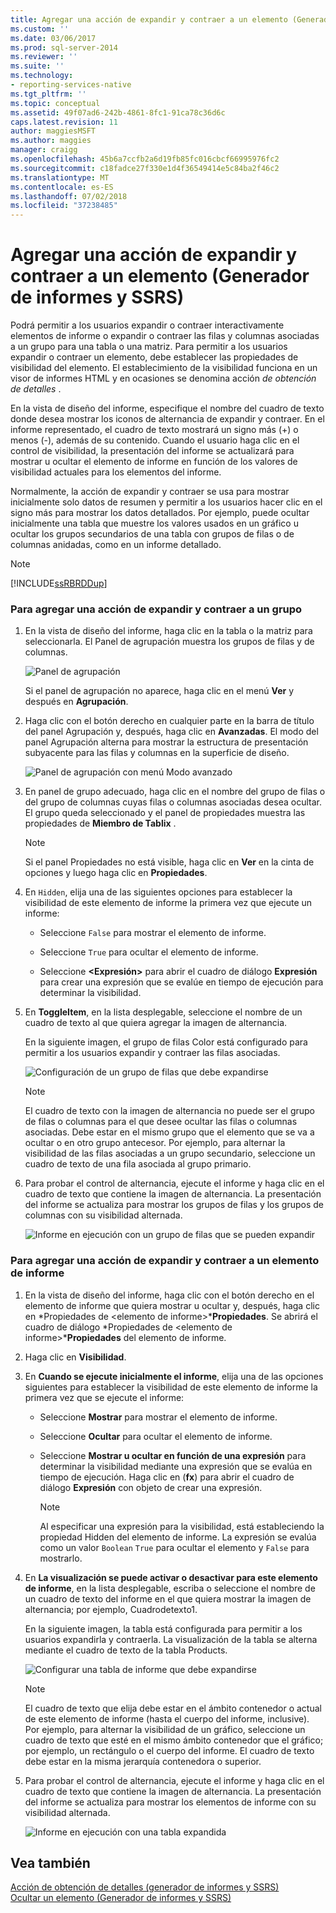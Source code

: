 ```yaml
---
title: Agregar una acción de expandir y contraer a un elemento (Generador de informes y SSRS) | Microsoft Docs
ms.custom: ''
ms.date: 03/06/2017
ms.prod: sql-server-2014
ms.reviewer: ''
ms.suite: ''
ms.technology:
- reporting-services-native
ms.tgt_pltfrm: ''
ms.topic: conceptual
ms.assetid: 49f07ad6-242b-4861-8fc1-91ca78c36d6c
caps.latest.revision: 11
author: maggiesMSFT
ms.author: maggies
manager: craigg
ms.openlocfilehash: 45b6a7ccfb2a6d19fb85fc016cbcf66995976fc2
ms.sourcegitcommit: c18fadce27f330e1d4f36549414e5c84ba2f46c2
ms.translationtype: MT
ms.contentlocale: es-ES
ms.lasthandoff: 07/02/2018
ms.locfileid: "37238485"
---
```

# <a name="add-an-expand-or-collapse-action-to-an-item-report-builder-and-ssrs"></a>Agregar una acción de expandir y contraer a un elemento (Generador de informes y SSRS)
  Podrá permitir a los usuarios expandir o contraer interactivamente elementos de informe o expandir o contraer las filas y columnas asociadas a un grupo para una tabla o una matriz. Para permitir a los usuarios expandir o contraer un elemento, debe establecer las propiedades de visibilidad del elemento. El establecimiento de la visibilidad funciona en un visor de informes HTML y en ocasiones se denomina acción *de obtención de detalles* .  
  
 En la vista de diseño del informe, especifique el nombre del cuadro de texto donde desea mostrar los iconos de alternancia de expandir y contraer. En el informe representado, el cuadro de texto mostrará un signo más (+) o menos (-), además de su contenido. Cuando el usuario haga clic en el control de visibilidad, la presentación del informe se actualizará para mostrar u ocultar el elemento de informe en función de los valores de visibilidad actuales para los elementos del informe.  
  
 Normalmente, la acción de expandir y contraer se usa para mostrar inicialmente solo datos de resumen y permitir a los usuarios hacer clic en el signo más para mostrar los datos detallados. Por ejemplo, puede ocultar inicialmente una tabla que muestre los valores usados en un gráfico u ocultar los grupos secundarios de una tabla con grupos de filas o de columnas anidadas, como en un informe detallado.  
  
> [!NOTE]  
>  [!INCLUDE[ssRBRDDup](../../includes/ssrbrddup-md.md)]  
  
### <a name="to-add-expand-and-collapse-action-to-a-group"></a>Para agregar una acción de expandir y contraer a un grupo  
  
1.  En la vista de diseño del informe, haga clic en la tabla o la matriz para seleccionarla. El Panel de agrupación muestra los grupos de filas y de columnas.  
  
     ![Panel de agrupación](../media/groupingpane.png "Panel de agrupación")  
  
     Si el panel de agrupación no aparece, haga clic en el menú **Ver** y después en **Agrupación**.  
  
2.  Haga clic con el botón derecho en cualquier parte en la barra de título del panel Agrupación y, después, haga clic en **Avanzadas**. El modo del panel Agrupación alterna para mostrar la estructura de presentación subyacente para las filas y columnas en la superficie de diseño.  
  
     ![Panel de agrupación con menú Modo avanzado](../media/groupingpane-advancedmode.png "Panel de agrupación con menú Modo avanzado")  
  
3.  En panel de grupo adecuado, haga clic en el nombre del grupo de filas o del grupo de columnas cuyas filas o columnas asociadas desea ocultar. El grupo queda seleccionado y el panel de propiedades muestra las propiedades de **Miembro de Tablix** .  
  
    > [!NOTE]  
    >  Si el panel Propiedades no está visible, haga clic en **Ver** en la cinta de opciones y luego haga clic en **Propiedades**.  
  
4.  En `Hidden`, elija una de las siguientes opciones para establecer la visibilidad de este elemento de informe la primera vez que ejecute un informe:  
  
    -   Seleccione `False` para mostrar el elemento de informe.  
  
    -   Seleccione `True` para ocultar el elemento de informe.  
  
    -   Seleccione **\<Expresión>** para abrir el cuadro de diálogo **Expresión** para crear una expresión que se evalúe en tiempo de ejecución para determinar la visibilidad.  
  
5.  En **ToggleItem**, en la lista desplegable, seleccione el nombre de un cuadro de texto al que quiera agregar la imagen de alternancia.  
  
     En la siguiente imagen, el grupo de filas Color está configurado para permitir a los usuarios expandir y contraer las filas asociadas.  
  
     ![Configuración de un grupo de filas que debe expandirse](../media/expandcollapse-confighiddentoggleitemwithnumbers.png "Configuración de un grupo de filas que debe expandirse")  
  
    > [!NOTE]  
    >  El cuadro de texto con la imagen de alternancia no puede ser el grupo de filas o columnas para el que desee ocultar las filas o columnas asociadas. Debe estar en el mismo grupo que el elemento que se va a ocultar o en otro grupo antecesor. Por ejemplo, para alternar la visibilidad de las filas asociadas a un grupo secundario, seleccione un cuadro de texto de una fila asociada al grupo primario.  
  
6.  Para probar el control de alternancia, ejecute el informe y haga clic en el cuadro de texto que contiene la imagen de alternancia. La presentación del informe se actualiza para mostrar los grupos de filas y los grupos de columnas con su visibilidad alternada.  
  
     ![Informe en ejecución con un grupo de filas que se pueden expandir](../media/expandcollapse-runreport-rowgroup.png "Informe en ejecución con un grupo de filas que se pueden expandir")  
  
### <a name="to-add-expand-and-collapse-action-to-a-report-item"></a>Para agregar una acción de expandir y contraer a un elemento de informe  
  
1.  En la vista de diseño del informe, haga clic con el botón derecho en el elemento de informe que quiera mostrar u ocultar y, después, haga clic en *Propiedades de \<elemento de informe>***Propiedades**. Se abrirá el cuadro de diálogo *Propiedades de \<elemento de informe>***Propiedades** del elemento de informe.  
  
2.  Haga clic en **Visibilidad**.  
  
3.  En **Cuando se ejecute inicialmente el informe**, elija una de las opciones siguientes para establecer la visibilidad de este elemento de informe la primera vez que se ejecute el informe:  
  
    -   Seleccione **Mostrar** para mostrar el elemento de informe.  
  
    -   Seleccione **Ocultar** para ocultar el elemento de informe.  
  
    -   Seleccione **Mostrar u ocultar en función de una expresión** para determinar la visibilidad mediante una expresión que se evalúa en tiempo de ejecución. Haga clic en (**fx**) para abrir el cuadro de diálogo **Expresión** con objeto de crear una expresión.  
  
        > [!NOTE]  
        >  Al especificar una expresión para la visibilidad, está estableciendo la propiedad Hidden del elemento de informe. La expresión se evalúa como un valor `Boolean` `True` para ocultar el elemento y `False` para mostrarlo.  
  
4.  En **La visualización se puede activar o desactivar para este elemento de informe**, en la lista desplegable, escriba o seleccione el nombre de un cuadro de texto del informe en el que quiera mostrar la imagen de alternancia; por ejemplo, Cuadrodetexto1.  
  
     En la siguiente imagen, la tabla está configurada para permitir a los usuarios expandirla y contraerla. La visualización de la tabla se alterna mediante el cuadro de texto de la tabla Products.  
  
     ![Configurar una tabla de informe que debe expandirse](../media/expandcollapse-reporttable.png "Configurar una tabla de informe que debe expandirse")  
  
    > [!NOTE]  
    >  El cuadro de texto que elija debe estar en el ámbito contenedor o actual de este elemento de informe (hasta el cuerpo del informe, inclusive). Por ejemplo, para alternar la visibilidad de un gráfico, seleccione un cuadro de texto que esté en el mismo ámbito contenedor que el gráfico; por ejemplo, un rectángulo o el cuerpo del informe. El cuadro de texto debe estar en la misma jerarquía contenedora o superior.  
  
5.  Para probar el control de alternancia, ejecute el informe y haga clic en el cuadro de texto que contiene la imagen de alternancia. La presentación del informe se actualiza para mostrar los elementos de informe con su visibilidad alternada.  
  
     ![Informe en ejecución con una tabla expandida](../media/expandcollapse-runreport-reporttable.png "Informe en ejecución con una tabla expandida")  
  
## <a name="see-also"></a>Vea también  
 [Acción de obtención de detalles &#40;generador de informes y SSRS&#41;](drilldown-action-report-builder-and-ssrs.md)   
 [Ocultar un elemento &#40;Generador de informes y SSRS&#41;](../report-builder/hide-an-item-report-builder-and-ssrs.md)  
  
  

